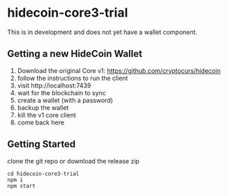 # hidecoin-core3-trial

This is in development and does not yet have a wallet component.

## Getting a new HideCoin Wallet

1. Download the original Core v1: https://github.com/cryptocurs/hidecoin
2. follow the instructions to run the client
3. visit http://localhost:7439
4. wait for the blockchain to sync
5. create a wallet (with a password)
6. backup the wallet
7. kill the v1 core client
8. come back here

## Getting Started

clone the git repo or download the release zip
```
cd hidecoin-core3-trial
npm i
npm start
```

